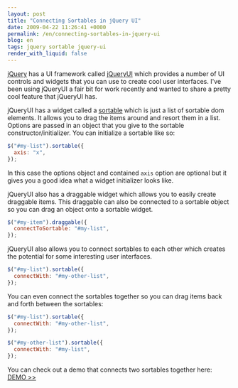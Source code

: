 ```yaml
---
layout: post
title: "Connecting Sortables in jQuery UI"
date: 2009-04-22 11:26:41 +0000
permalink: /en/connecting-sortables-in-jquery-ui
blog: en
tags: jquery sortable jquery-ui
render_with_liquid: false
---
```


[jQuery](http://jquery.com/) has a UI framework called
[jQueryUI](http://jqueryui.com/) which provides a number of UI controls and
widgets that you can use to create cool user interfaces. I've been using
jQueryUI a fair bit for work recently and wanted to share a pretty cool feature
that jQueryUI has.

jQueryUI has a widget called a [sortable](http://jqueryui.com/demos/sortable/)
which is just a list of sortable dom elements. It allows you to drag the items
around and resort them in a list. Options are passed in an object that you give
to the sortable constructor/initializer. You can initialize a sortable like so:

```javascript
$("#my-list").sortable({
  axis: "x",
});
```

In this case the options object and contained `axis` option are optional but it
gives you a good idea what a widget initializer looks like.

jQueryUI also has a draggable widget which allows you to easily create
draggable items. This draggable can also be connected to a sortable object so
you can drag an object onto a sortable widget.

```javascript
$("#my-item").draggable({
  connectToSortable: "#my-list",
});
```

jQueryUI also allows you to connect sortables to each other which creates the
potential for some interesting user interfaces.

```javascript
$("#my-list").sortable({
  connectWith: "#my-other-list",
});
```

You can even connect the sortables together so you can drag items back and
forth between the sortables:

```javascript
$("#my-list").sortable({
  connectWith: "#my-other-list",
});

$("#my-other-list").sortable({
  connectWith: "#my-list",
});
```

You can check out a demo that connects two sortables together here: [DEMO >>](/assets/demos/files/sortables/index.html)
